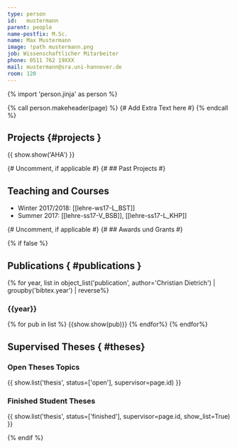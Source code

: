 ```yaml
---
type: person
id:   mustermann
parent: people
name-postfix: M.Sc.
name: Max Mustermann
image: !path mustermann.png
job: Wissenschaftlicher Mitarbeiter
phone: 0511 762 19XXX
mail: mustermann@sra.uni-hannover.de
room: 120
---
```

{% import 'person.jinja' as person %}

{% call person.makeheader(page) %}
{# Add Extra Text here #}
{% endcall %}

## Projects {#projects }

{{ show.show('AHA') }}

{# Uncomment, if applicable #}
{# ## Past Projects #}

## Teaching and Courses

- Winter 2017/2018: [[lehre-ws17-L_BST]]
- Summer 2017: [[lehre-ss17-V_BSB]], [[lehre-ss17-L_KHP]]

{# Uncomment, if applicable #}
{# ## Awards und Grants #}


{% if false %}
## Publications { #publications }
{% for year, list in object_list('publication', author='Christian Dietrich') | groupby('bibtex.year') | reverse%}
<h3>{{year}}</h3>
  {% for pub in list %}
     {{show.show(pub)}}
  {% endfor%}
{% endfor%}

## Supervised Theses { #theses}
### Open Theses Topics ###
{{ show.list('thesis', status=['open'], supervisor=page.id) }}

### Finished Student Theses ###
{{ show.list('thesis', status=['finished'], supervisor=page.id, show_list=True) }}

{% endif %}

